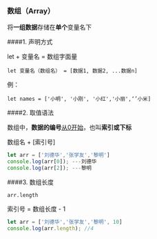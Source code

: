 ### 数组（Array）

将**一组数据**存储在**单个**变量名下

####1. 声明方式

let + 变量名 = 数组字面量

`let 变量名（数组名） = [数据1, 数据2, ...数据n]`

例：

`let names = ['小明', '小刚', '小红','小丽',‘’小米]`

####2. 取值语法

数组中，**数据的编号**<u>从0开始</u>，也叫**索引或下标**

数组名 + [索引号] 

```javascript
let arr = ['刘德华','张学友','黎明']
console.log(arr[0]); ---刘德华
console.log(arr[2]); ---黎明
```

####3. 数组长度

`arr.length`

索引号 = 数组长度 - 1

```javascript
let arr = ['刘德华','张学友','黎明', 10]
console.log(arr.length); //4
```

